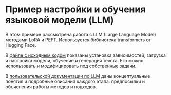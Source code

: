 # Пример настройки и обучения языковой модели (LLM)

В этом примере рассмотрена работа с LLM (Large Language Model) методами LoRA и PEFT.
Используется библиотека transformers от Hugging Face.

В [файле с исходным кодом](llm-example.ipynb) показаны установка зависимостей, загрузка и настройка модели, обучение и генерация текста. Его можно использовать и модифицировать под собственные задачи.

В [пользовательской документации по LLM](https://cloud.ru/docs/aicloud/mlspace/concepts/tutorials/llm/tutorials__guides__llm_install.html) даны концептуальные понятия и подробные описания каждого этапа: предпосылки и объяснения работы методов и подходов.
